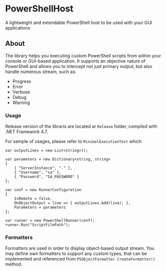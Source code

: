 # PowerShellHost
A lightweight and extendable PowerShell host to be used with your GUI applications


## About

The library helps you executing custom PowerShell scripts from within your console or GUI-based application. 
It supports an objective nature of PowerShell and allows you to intercept not just primary output, but also handle numerous stream, such as:
* Progress
* Error
* Verbose
* Debug
* Warning


### Usage

Release version of the libraris are located ar `Release` folder, compiled with .NET Framework 4.7.


For sample of usages, please refer to `MinimalExecutionTest` which 


```
var outputLines = new List<string>();

var parameters = new Dictionary<string, string>
{
    { "ServerInstance", "." },
    { "Username", "sa" },
    { "Password", "SA_PASSWORD" }
};

var conf = new RunnerConfiguration
{
    IsRemote = false,
    OnObjectOutput = line => { outputLines.Add(line); },
    Parameters = parameters
};

var runner = new PowerShellRunner(conf);
runner.Run("ScriptFilePath");
```


### Formatters

Formatters are used in order to display object-based output stream. You may define own formatters to support any custom types, that can be implemented and referenced from `PSObjectFormatter.CreateFormatter()` method.